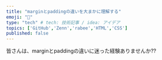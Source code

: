 ```yaml
---
title: "marginとpaddingの違いを大まかに理解する"
emoji: "🍣"
type: "tech" # tech: 技術記事 / idea: アイデア
topics: ['GitHub','Zenn','rabee','HTML','CSS']
published: false
---
```

皆さんは、marginとpaddingの違いに迷った経験ありませんか??
